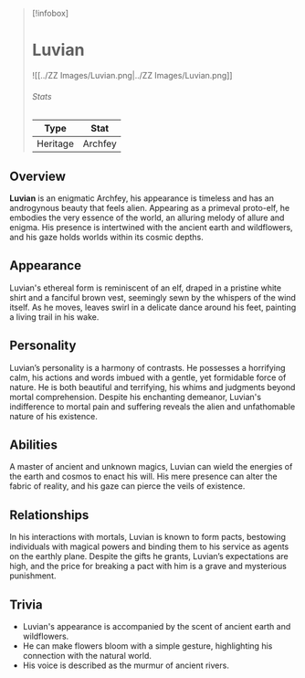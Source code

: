 > [!infobox]
> # Luvian
> ![[../ZZ Images/Luvian.png|../ZZ Images/Luvian.png]]
> ###### Stats
> | Type |  Stat |
> |---|---|
> | Heritage | Archfey |


## Overview
**Luvian** is an enigmatic Archfey, his appearance is timeless and has an androgynous beauty that feels alien. Appearing as a primeval proto-elf, he embodies the very essence of the world, an alluring melody of allure and enigma. His presence is intertwined with the ancient earth and wildflowers, and his gaze holds worlds within its cosmic depths.

## Appearance
Luvian's ethereal form is reminiscent of an elf, draped in a pristine white shirt and a fanciful brown vest, seemingly sewn by the whispers of the wind itself. As he moves, leaves swirl in a delicate dance around his feet, painting a living trail in his wake.

## Personality
Luvian’s personality is a harmony of contrasts. He possesses a horrifying calm, his actions and words imbued with a gentle, yet formidable force of nature. He is both beautiful and terrifying, his whims and judgments beyond mortal comprehension. Despite his enchanting demeanor, Luvian's indifference to mortal pain and suffering reveals the alien and unfathomable nature of his existence.

## Abilities
A master of ancient and unknown magics, Luvian can wield the energies of the earth and cosmos to enact his will. His mere presence can alter the fabric of reality, and his gaze can pierce the veils of existence.

## Relationships
In his interactions with mortals, Luvian is known to form pacts, bestowing individuals with magical powers and binding them to his service as agents on the earthly plane. Despite the gifts he grants, Luvian’s expectations are high, and the price for breaking a pact with him is a grave and mysterious punishment.

## Trivia
- Luvian's appearance is accompanied by the scent of ancient earth and wildflowers.
- He can make flowers bloom with a simple gesture, highlighting his connection with the natural world.
- His voice is described as the murmur of ancient rivers.
